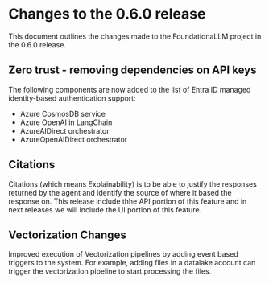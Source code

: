 # Changes to the 0.6.0 release

This document outlines the changes made to the FoundationaLLM project in the 0.6.0 release.

## Zero trust - removing dependencies on API keys

The following components are now added to the list of Entra ID managed identity-based authentication support:
- Azure CosmosDB service
- Azure OpenAI in LangChain
- AzureAIDirect orchestrator
- AzureOpenAIDirect orchestrator

## Citations

Citations (which means Explainability) is to be able to justify the responses returned by the agent and identify the source of where it based the response on.  This release include thhe API portion of this feature and in next releases we will include the UI portion of this feature.

## Vectorization Changes

Improved execution of Vectorization pipelines by adding event based triggers to the system. For example, adding files in a datalake account can trigger the vectorization pipeline to start processing the files.